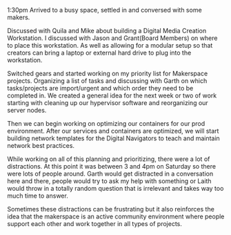 1:30pm
Arrived to a busy space, settled in and conversed with some makers.

Discussed with Quila and Mike about building a Digital Media Creation Workstation. I discussed with Jason and Grant(Board Members) on where to place this workstation. As well as allowing for a modular setup so that creators can bring a laptop or external hard drive to plug into the workstation.

Switched gears and started working on my priority list for Makerspace projects. Organizing a list of tasks and discussing with Garth on which tasks/projects are import/urgent and which order they need to be completed in. We created a general idea for the next week or two of work starting with cleaning up our hypervisor software and reorganizing our server nodes.

Then we can begin working on optimizing our containers for our prod environment. After our services and containers are optimized, we will start building network templates for the Digital Navigators to teach and maintain network best practices.

While working on all of this planning and prioritizing, there were a lot of distractions. At this point it was between 3 and 4pm on Saturday so there were lots of people around. Garth would get distracted in a conversation here and there, people would try to ask my help with something or Laith would throw in a totally random question that is irrelevant and takes way too much time to answer.

Sometimes these distractions can be frustrating but it also reinforces the idea that the makerspace is an active community environment where people support each other and work together in all types of projects.